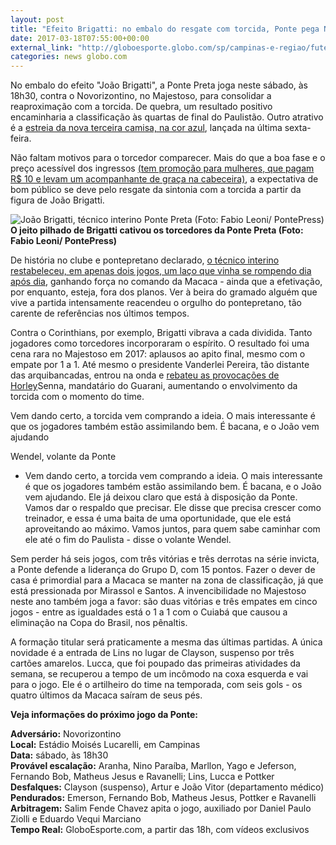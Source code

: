 ```yaml
---
layout: post
title: "Efeito Brigatti: no embalo do resgate com torcida, Ponte pega Novorizontino "
date: 2017-03-18T07:55:00+00:00
external_link: "http://globoesporte.globo.com/sp/campinas-e-regiao/futebol/times/ponte-preta/noticia/2017/03/efeito-brigatti-no-embalo-do-resgate-com-torcida-ponte-pega-novorizontino.html"
categories: news globo.com
---
```

No embalo do efeito "João Brigatti", a Ponte Preta joga neste sábado, às 18h30, contra o Novorizontino, no Majestoso, para consolidar a reaproximação com a torcida. De quebra, um resultado positivo encaminharia a classificação às quartas de final do Paulistão. Outro atrativo é a [estreia da nova terceira camisa, na cor azul](http://globoesporte.globo.com/sp/campinas-e-regiao/futebol/times/ponte-preta/noticia/2017/03/ponte-apresenta-terceira-camisa-com-dois-tons-de-azul-estreia-e-no-sabado.html), lançada na última sexta-feira.&nbsp;

Não faltam motivos para o torcedor comparecer. Mais do que a boa fase e o preço acessível dos ingressos [(tem promoção para mulheres, que pagam R$ 10 e levam um acompanhante de graça na cabeceira)](http://globoesporte.globo.com/sp/campinas-e-regiao/futebol/times/ponte-preta/noticia/2017/03/ingresso-r-10-acompanhante-ponte-faz-promocao-para-mulheres.html), a expectativa de bom público se deve pelo resgate da sintonia com a torcida a partir da figura de João Brigatti.

 ![João Brigatti, técnico interino Ponte Preta (Foto: Fabio Leoni/ PontePress)](http://s2.glbimg.com/_CBtICHCnxmA6Noz4VKSlhhrhMg=/0x34:1000x556/690x360/s.glbimg.com/es/ge/f/original/2017/03/14/brigatti.13.jpg "João Brigatti, técnico interino Ponte Preta (Foto: Fabio Leoni/ PontePress)")**O jeito pilhado de Brigatti cativou os torcedores da Ponte Preta (Foto: Fabio Leoni/ PontePress)**

De história no clube e pontepretano declarado, [o técnico interino restabeleceu, em apenas dois jogos, um laço que vinha se rompendo dia após dia](http://globoesporte.globo.com/sp/campinas-e-regiao/futebol/times/ponte-preta/noticia/2017/03/brigatti-reaproxima-time-da-torcida-e-ganha-forca-no-comando-da-ponte.html), ganhando força no comando da Macaca - ainda que a efetivação, por enquanto, esteja, fora dos planos. Ver à beira do gramado alguém que vive a partida intensamente reacendeu o orgulho do pontepretano, tão carente de referências nos últimos tempos.

Contra o Corinthians, por exemplo, Brigatti vibrava a cada dividida. Tanto jogadores como torcedores incorporaram o espírito. O resultado foi uma cena rara no Majestoso em 2017: aplausos ao apito final, mesmo com o empate por 1 a 1. Até mesmo o presidente Vanderlei Pereira, tão distante das arquibancadas, entrou na onda e [rebateu as provocações de Horley](http://globoesporte.globo.com/sp/campinas-e-regiao/futebol/times/ponte-preta/noticia/2017/03/quarta-divisao-migalhas-do-passado-e-golfinhos-ponte-responde-horley.html#equipe-ponte-preta)Senna, mandatário do Guarani, aumentando o envolvimento da torcida com o momento do time.&nbsp;

Vem dando certo, a torcida vem comprando a ideia. O mais interessante é que os jogadores também estão assimilando bem. É bacana, e o João vem ajudando&nbsp;

Wendel, volante da Ponte

- Vem dando certo, a torcida vem comprando a ideia. O mais interessante é que os jogadores também estão assimilando bem. É bacana, e o João vem ajudando. Ele já deixou claro que está à disposição da Ponte. Vamos dar o respaldo que precisar. Ele disse que precisa crescer como treinador, e essa é uma baita de uma oportunidade, que ele está aproveitando ao máximo. Vamos juntos, para quem sabe caminhar com ele até o fim do Paulista - disse o volante Wendel.&nbsp;

Sem perder há seis jogos, com três vitórias e três derrotas na série invicta, a Ponte defende a liderança do Grupo D, com 15 pontos. Fazer o dever de casa é primordial para a Macaca se manter na zona de classificação, já que está pressionada por Mirassol e Santos. A invencibilidade no Majestoso neste ano também joga a favor: são duas vitórias e três empates em cinco jogos - entre as igualdades está o 1 a 1 com o Cuiabá que causou a eliminação na Copa do Brasil, nos pênaltis.&nbsp;

A formação titular será praticamente a mesma das últimas partidas. A única novidade é a entrada de Lins no lugar de Clayson, suspenso por três cartões amarelos. Lucca, que foi poupado das primeiras atividades da semana, se recuperou a tempo de um incômodo na coxa esquerda e vai para o jogo. Ele é o artilheiro do time na temporada, com seis gols - os quatro últimos da Macaca saíram de seus pés.&nbsp;

**Veja informações do próximo jogo da Ponte:**  
  
**Adversário:** Novorizontino  
**Local:** Estádio Moisés Lucarelli, em Campinas  
**Data:** sábado, às 18h30  
**Provável escalação:** Aranha, Nino Paraíba, Marllon, Yago e Jeferson, Fernando Bob, Matheus Jesus e Ravanelli; Lins, Lucca e Pottker  
**Desfalques:** Clayson (suspenso), Artur e João Vitor (departamento médico)  
**Pendurados:** Emerson, Fernando Bob, Matheus Jesus, Pottker e Ravanelli&nbsp;  
**Arbitragem:** Salim Fende Chavez apita o jogo, auxiliado por Daniel Paulo Ziolli e Eduardo Vequi Marciano&nbsp;  
**Tempo Real:** GloboEsporte.com, a partir das 18h, com vídeos exclusivos

